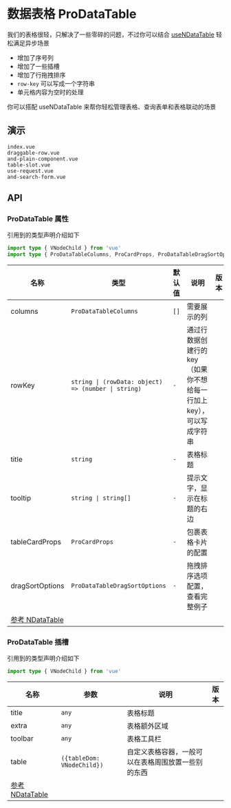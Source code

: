 # 数据表格 ProDataTable
<!--single-column-->

我们的表格很轻，只解决了一些零碎的问题，不过你可以结合 [useNDataTable](use-n-data-table) 轻松满足异步场景
- 增加了序号列
- 增加了一些插槽
- 增加了行拖拽排序
- `row-key` 可以写成一个字符串
- 单元格内容为空时的处理

<n-alert type="info" title="提示" :bordered="false">
  你可以搭配 <n-a href="javascript:void(0)" @click="$router.push('use-n-data-table')">useNDataTable</n-a> 来帮你轻松管理表格、查询表单和表格联动的场景
</n-alert>

## 演示

```demo
index.vue
draggable-row.vue
and-plain-component.vue
table-slot.vue
use-request.vue
and-search-form.vue
```

## API
### ProDataTable 属性
引用到的类型声明介绍如下
```typescript
import type { VNodeChild } from 'vue'
import type { ProDataTableColumns, ProCardProps, ProDataTableDragSortOptions } from 'pro-naive-ui'
```

| 名称                                                                                            | 类型                                                | 默认值 | 说明                                                                 | 版本 |
| ----------------------------------------------------------------------------------------------- | --------------------------------------------------- | ------ | -------------------------------------------------------------------- | ---- |
| columns                                                                                         | `ProDataTableColumns`                               | `[]`   | 需要展示的列                                                         |      |
| rowKey                                                                                          | `string \| (rowData: object) => (number \| string)` | `-`    | 通过行数据创建行的 key（如果你不想给每一行加上 key），可以写成字符串 |      |
| title                                                                                           | `string`                                            | `-`    | 表格标题                                                             |      |
| tooltip                                                                                         | `string \| string[]`                                | `-`    | 提示文字，显示在标题的右边                                           |      |
| tableCardProps                                                                                  | `ProCardProps`                                      | `-`    | 包裹表格卡片的配置                                                   |      |
| dragSortOptions                                                                                 | `ProDataTableDragSortOptions`                       | `-`    | 拖拽排序选项配置，<n-a href="#draggable-row.vue">查看完整例子</n-a>  |      |
| [参考 NDataTable](https://www.naiveui.com/zh-CN/os-theme/components/data-table#DataTable-Props) |                                                     |        |                                                                      |      |

### ProDataTable 插槽
引用到的类型声明介绍如下
```typescript
import type { VNodeChild } from 'vue'
```

| 名称                                                                                            | 参数                       | 说明                                               | 版本 |
| ----------------------------------------------------------------------------------------------- | -------------------------- | -------------------------------------------------- | ---- |
| title                                                                                           | `any`                      | 表格标题                                           |      |
| extra                                                                                           | `any`                      | 表格额外区域                                       |      |
| toolbar                                                                                         | `any`                      | 表格工具栏                                         |      |
| table                                                                                           | `({tableDom: VNodeChild})` | 自定义表格容器，一般可以在表格周围放置一些别的东西 |      |
| [参考 NDataTable](https://www.naiveui.com/zh-CN/os-theme/components/data-table#DataTable-Slots) |                            |                                                    |      |

